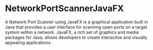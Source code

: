 # NetworkPortScannerJavaFX
A Network Port Scanner using JavaFX is a graphical application built in Java that provides a user interface for scanning open ports on a target system within a network. JavaFX, a rich set of graphics and media packages for Java, allows developers to create interactive and visually appealing applications.
